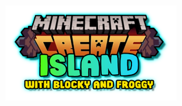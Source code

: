 <h1 align="center">
  <img src=".github/logo.png" alt="create mod island with blocky and froggy logo" width="400" />
</h1>
